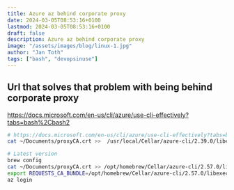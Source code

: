 ```yaml
---
title: Azure az behind corporate proxy
date: 2024-03-05T08:53:16+0100
lastmod: 2024-03-05T08:53:16+0100
draft: false
description: Azure az behind corporate proxy
image: "/assets/images/blog/linux-1.jpg"
author: "Jan Toth"
tags: ["bash", "devopsinuse"]
---
```


## Url that solves that problem with being behind corporate proxy

https://docs.microsoft.com/en-us/cli/azure/use-cli-effectively?tabs=bash%2Cbash2


```bash
# https://docs.microsoft.com/en-us/cli/azure/use-cli-effectively?tabs=bash%2Cbash2
cat ~/Documents/proxyCA.crt >>  /usr/local/Cellar/azure-cli/2.39.0/libexec/lib/python3.10/site-packages/certifi/cacert.pem

# Latest version
brew config
cat ~/Documents/proxyCA.crt >> /opt/homebrew/Cellar/azure-cli/2.57.0/libexec/lib/python3.11/site-packages/certifi/cacert.pem
export REQUESTS_CA_BUNDLE=/opt/homebrew/Cellar/azure-cli/2.57.0/libexec/lib/python3.11/site-packages/certifi/cacert.pem
az login
```

